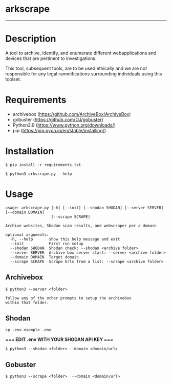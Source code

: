 
# **arkscrape**
---

# Description

A tool to archive, identify, and enumerate different webapplications
and devices that are pertinent to investigations.

This tool, subsequent tools, are to be used ethically and we are not
responsible for any legal rammifications surrounding individuals using
this toolset.

# Requirements

* archivebox (https://github.com/ArchiveBox/ArchiveBox)
* gobuster (https://github.com/OJ/gobuster)
* Python3.9 (https://www.python.org/downloads/)
* pip (https://pip.pypa.io/en/stable/installing/)


# Installation

`$ pip install -r requirements.txt`

`$ python3 arkscrape.py --help`

# Usage

```
usage: arkscrape.py [-h] [--init] [--shodan SHODAN] [--server SERVER] [--domain DOMAIN]
                    [--scrape SCRAPE]

Archive websites, Shodan scan results, and webscraper per a domain

optional arguments:
  -h, --help       show this help message and exit
  --init           First run setup
  --shodan SHODAN  Shodan check: --shodan <archive folder>
  --server SERVER  Archive box server start: --server <archive folder>
  --domain DOMAIN  Target domain
  --scrape SCRAPE  Scrape Urls from a list: --scrape <archive folder>

```

## Archivebox

```
$ python3 --server <folder>

follow any of the other prompts to setup the archivebox
within that folder.

```

## Shodan

```
cp .env.example .env
```
__=== EDIT .env WITH YOUR SHODAN API KEY ===__

```
$ python3 --shodan <folder> --domain <domain/url>

```

## Gobuster

```
$ python3 --scrape <folder>  --domain <domain/url>
```
